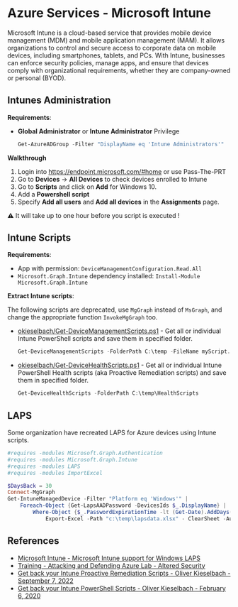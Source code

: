 # Azure Services - Microsoft Intune

Microsoft Intune is a cloud-based service that provides mobile device management (MDM) and mobile application management (MAM). It allows organizations to control and secure access to corporate data on mobile devices, including smartphones, tablets, and PCs. With Intune, businesses can enforce security policies, manage apps, and ensure that devices comply with organizational requirements, whether they are company-owned or personal (BYOD).


## Intunes Administration

**Requirements**:

* **Global Administrator** or **Intune Administrator** Privilege 
    ```powershell
    Get-AzureADGroup -Filter "DisplayName eq 'Intune Administrators'"
    ```

**Walkthrough**

1. Login into https://endpoint.microsoft.com/#home or use Pass-The-PRT
2. Go to **Devices** -> **All Devices** to check devices enrolled to Intune
3. Go to **Scripts** and click on **Add** for Windows 10. 
4. Add a **Powershell script**
5. Specify **Add all users** and **Add all devices** in the **Assignments** page.

:warning: It will take up to one hour before you script is executed !


## Intune Scripts

**Requirements**:

* App with permission: `DeviceManagementConfiguration.Read.All`
* `Microsoft.Graph.Intune` dependency installed: `Install-Module Microsoft.Graph.Intune`

**Extract Intune scripts**:

The following scripts are deprecated, use `MgGraph` instead of `MsGraph`, and change the appropriate function `InvokeMgGraph` too.

* [okieselbach/Get-DeviceManagementScripts.ps1](https://raw.githubusercontent.com/okieselbach/Intune/master/Get-DeviceManagementScripts.ps1) - Get all or individual Intune PowerShell scripts and save them in specified folder.
    ```ps1
    Get-DeviceManagementScripts -FolderPath C:\temp -FileName myScript.ps1
    ```
* [okieselbach/Get-DeviceHealthScripts.ps1](https://raw.githubusercontent.com/okieselbach/Intune/master/Get-DeviceHealthScripts.ps1) - Get all or individual Intune PowerShell Health scripts (aka Proactive Remediation scripts) and save them in specified folder.
    ```ps1
    Get-DeviceHealthScripts -FolderPath C:\temp\HealthScripts
    ```


## LAPS

Some organization have recreated LAPS for Azure devices using Intune scripts.

```ps1
#requires -modules Microsoft.Graph.Authentication
#requires -modules Microsoft.Graph.Intune
#requires -modules LAPS
#requires -modules ImportExcel

$DaysBack = 30
Connect-MgGraph
Get-IntuneManagedDevice -Filter "Platform eq 'Windows'" |
    Foreach-Object {Get-LapsAADPassword -DevicesIds $_.DisplayName} |
        Where-Object {$_.PasswordExpirationTime -lt (Get-Date).AddDays(-$DaysBack)} |
            Export-Excel -Path "c:\temp\lapsdata.xlsx" - ClearSheet -AutoSize -Show
```


## References

* [Microsoft Intune - Microsoft Intune support for Windows LAPS](https://learn.microsoft.com/en-us/mem/intune/protect/windows-laps-overview)
* [Training - Attacking and Defending Azure Lab - Altered Security](https://www.alteredsecurity.com/azureadlab)
* [Get back your Intune Proactive Remediation Scripts - Oliver Kieselbach - September 7, 2022](https://oliverkieselbach.com/2022/09/07/get-back-your-intune-proactive-remediation-scripts/)
* [Get back your Intune PowerShell Scripts - Oliver Kieselbach - February 6, 2020](https://oliverkieselbach.com/2020/02/06/get-back-your-intune-powershell-scripts/)